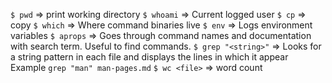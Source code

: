 `$ pwd` => print working directory
`$ whoami` => Current logged user
`$ cp` => copy
`$ which` => Where command binaries live
`$ env` => Logs environment variables
`$ aprops` => Goes through command names and documentation with search term. Useful to find commands. 
`$ grep "<string>"` => Looks for a string pattern in each file and displays the lines in which it appear
    Example `grep "man" man-pages.md`
`$ wc <file>` => word count
